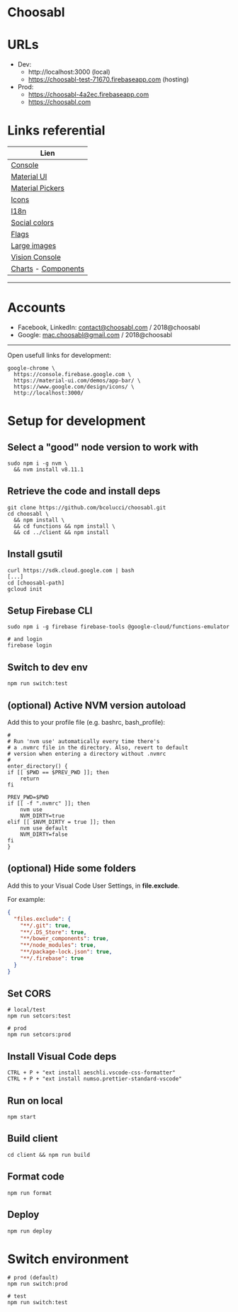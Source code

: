 
# Choosabl

# URLs

* Dev:
  * http://localhost:3000 (local)
  * https://choosabl-test-71670.firebaseapp.com (hosting)
* Prod:
  * https://choosabl-4a2ec.firebaseapp.com
  * https://choosabl.com

# Links referential

| Lien                                                                                                  |
|-------------------------------------------------------------------------------------------------------|
| [Console](https://console.firebase.google.com) 
| [Material UI](https://material-ui.com/demos/app-bar) 
| [Material Pickers](https://material-ui-pickers.firebaseapp.com) 
| [Icons](https://www.google.com/design/icons/) 
| [I18n](https://react.i18next.com/)     
| [Social colors](https://www.materialui.co/socialcolors)
| [Flags](https://github.com/wiredmax/react-flags)
| [Large images](https://commons.wikimedia.org/w/index.php?title=Category:Large_images#mw-category-media)
| [Vision Console](https://beta-dot-custom-vision.appspot.com)
| [Charts](http://www.chartjs.org/docs/latest/) - [Components](https://github.com/jerairrest/react-chartjs-2)

---

# Accounts

* Facebook, LinkedIn: contact@choosabl.com / 2018@choosabl
* Google: mac.choosabl@gmail.com / 2018@choosabl

---

Open usefull links for development:

    google-chrome \
      https://console.firebase.google.com \
      https://material-ui.com/demos/app-bar/ \
      https://www.google.com/design/icons/ \
      http://localhost:3000/


# Setup for development

## Select a "good" node version to work with

    sudo npm i -g nvm \
      && nvm install v8.11.1

## Retrieve the code and install deps

    git clone https://github.com/bcolucci/choosabl.git
    cd choosabl \
      && npm install \
      && cd functions && npm install \
      && cd ../client && npm install

## Install gsutil

    curl https://sdk.cloud.google.com | bash
    [...]
    cd [choosabl-path]
    gcloud init

## Setup Firebase CLI

    sudo npm i -g firebase firebase-tools @google-cloud/functions-emulator

    # and login
    firebase login

## Switch to dev env

    npm run switch:test

## (optional) Active NVM version autoload

Add this to your profile file (e.g. bashrc, bash_profile):

    #
    # Run 'nvm use' automatically every time there's
    # a .nvmrc file in the directory. Also, revert to default
    # version when entering a directory without .nvmrc
    #
    enter_directory() {
    if [[ $PWD == $PREV_PWD ]]; then
        return
    fi

    PREV_PWD=$PWD
    if [[ -f ".nvmrc" ]]; then
        nvm use
        NVM_DIRTY=true
    elif [[ $NVM_DIRTY = true ]]; then
        nvm use default
        NVM_DIRTY=false
    fi
    }

## (optional) Hide some folders

Add this to your Visual Code User Settings, in **file.exclude**.

For example:

```json
{
  "files.exclude": {
    "**/.git": true,
    "**/.DS_Store": true,
    "**/bower_components": true,
    "**/node_modules": true,
    "**/package-lock.json": true,
    "**/.firebase": true
  }
}
```

## Set CORS

    # local/test
    npm run setcors:test

    # prod
    npm run setcors:prod   

## Install Visual Code deps

    CTRL + P + "ext install aeschli.vscode-css-formatter"
    CTRL + P + "ext install numso.prettier-standard-vscode"

## Run on local

    npm start

## Build client

    cd client && npm run build

## Format code

    npm run format

## Deploy

    npm run deploy

# Switch environment

    # prod (default)
    npm run switch:prod

    # test
    npm run switch:test

